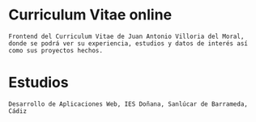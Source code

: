 # Curriculum Vitae online

    Frontend del Curriculum Vitae de Juan Antonio Villoria del Moral, donde se podrá ver su experiencia, estudios y datos de interés así como sus proyectos hechos.

# Estudios

    Desarrollo de Aplicaciones Web, IES Doñana, Sanlúcar de Barrameda, Cádiz
